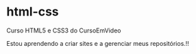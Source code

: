 # html-css
 Curso HTML5 e CSS3 do CursoEmVideo

Estou aprendendo a criar sites e a gerenciar meus repositórios.!!
